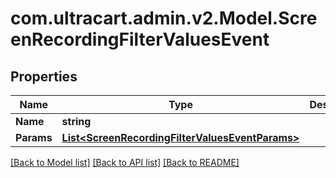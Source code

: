 
# com.ultracart.admin.v2.Model.ScreenRecordingFilterValuesEvent

## Properties

Name | Type | Description | Notes
------------ | ------------- | ------------- | -------------
**Name** | **string** |  | [optional] 
**Params** | [**List&lt;ScreenRecordingFilterValuesEventParams&gt;**](ScreenRecordingFilterValuesEventParams.md) |  | [optional] 

[[Back to Model list]](../README.md#documentation-for-models)
[[Back to API list]](../README.md#documentation-for-api-endpoints)
[[Back to README]](../README.md)

